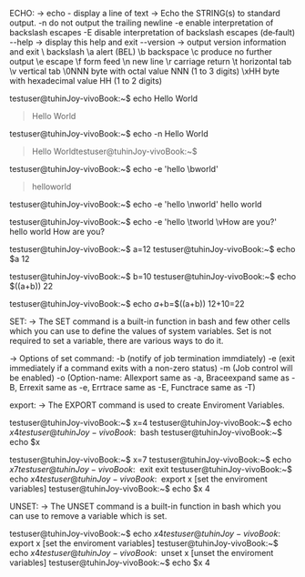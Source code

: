 ECHO:
-> echo - display a line of text
-> Echo the STRING(s) to standard output.
       -n     do not output the trailing newline
       -e     enable interpretation of backslash escapes
       -E     disable  interpretation  of  backslash escapes (de‐fault)
       --help -> display this help and exit
       --version -> output version information and exit
	\\     backslash
	\a     alert (BEL)
	\b     backspace
	\c     produce no further output
	\e     escape
	\f     form feed
	\n     new line
	\r     carriage return
	\t     horizontal tab
	\v     vertical tab
	\0NNN  byte with octal value NNN (1 to 3 digits)
	\xHH   byte with hexadecimal value HH (1 to 2 digits)

testuser@tuhinJoy-vivoBook:~$ echo Hello World
> Hello World

testuser@tuhinJoy-vivoBook:~$  echo -n Hello World
> Hello Worldtestuser@tuhinJoy-vivoBook:~$

testuser@tuhinJoy-vivoBook:~$ echo -e 'hello \bworld'
> helloworld

testuser@tuhinJoy-vivoBook:~$ echo -e 'hello \nworld'
hello 
world

testuser@tuhinJoy-vivoBook:~$ echo -e 'hello \tworld \vHow are you?'
hello 	world 
              How are you?

testuser@tuhinJoy-vivoBook:~$ a=12
testuser@tuhinJoy-vivoBook:~$ echo $a
12

testuser@tuhinJoy-vivoBook:~$ b=10
testuser@tuhinJoy-vivoBook:~$ echo $((a+b))
22

testuser@tuhinJoy-vivoBook:~$ echo $a+$b=$((a+b))
12+10=22

SET:
-> The SET command is a built-in function in bash and few other cells which you can use to define the values of system variables. Set is not required to set a variable, there are various ways to do it.

-> Options of set command:
	-b (notify of job termination immdiately)
	-e (exit immediately if a command exits with a non-zero status)
	-m (Job control will be enabled)
	-o (Option-name: Allexport same as -a, Braceexpand same as -B, Errexit same as -e, Errtrace same as -E, Functrace same as -T)

export:
-> The EXPORT command is used to create Enviroment Variables.

testuser@tuhinJoy-vivoBook:~$ x=4
testuser@tuhinJoy-vivoBook:~$ echo $x
4
testuser@tuhinJoy-vivoBook:~$ bash
testuser@tuhinJoy-vivoBook:~$ echo $x

testuser@tuhinJoy-vivoBook:~$ x=7
testuser@tuhinJoy-vivoBook:~$ echo $x
7
testuser@tuhinJoy-vivoBook:~$ exit
exit
testuser@tuhinJoy-vivoBook:~$ echo $x
4
testuser@tuhinJoy-vivoBook:~$ export x [set the enviroment variables]
testuser@tuhinJoy-vivoBook:~$ echo $x
4

UNSET:
-> The UNSET command is a built-in function in bash which you can use to remove a variable which is set.

testuser@tuhinJoy-vivoBook:~$ echo $x
4
testuser@tuhinJoy-vivoBook:~$ export x [set the enviroment variables]
testuser@tuhinJoy-vivoBook:~$ echo $x
4
testuser@tuhinJoy-vivoBook:~$ unset x [unset the enviroment variables]
testuser@tuhinJoy-vivoBook:~$ echo $x
4

